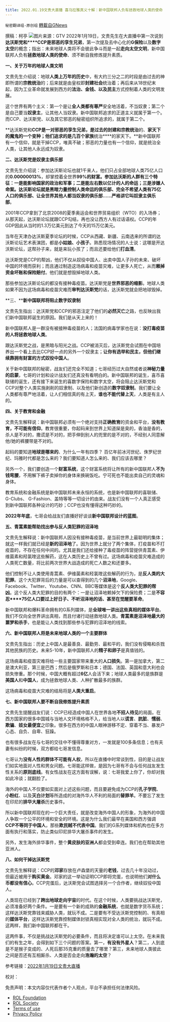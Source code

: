 ```yaml
---
title: 2022.01.19文贵大直播 喜马拉雅真义十解：新中国联邦人负有拯救地球人类的使命
---
```

`秘密翻译组-原创组` [轉載自GNews](https://gnews.org/zh-hans/1887226/)

撰稿：柯亭
![](https://assets.gnews.org/wp-content/uploads/2022/01/snapshot2-2.jpg)图片来源：GTV
2022年1月19日，文贵先生在大直播中第一次说到**达沃斯党和****CCP是邪恶的孪生兄弟**，第一次提及去中心化的**G保险**以及**数字太空**的概念；指出：未来地球人类将不会彼此争斗而是一起**走向太空文明**，新中国联邦人负有**拯救地球人类的使命**、须不断自我修炼提升素质。

**一、关于万年的地球人类文明**

文贵先生介绍说：地球**人类上万年的历史**中，有大约三分之二的时段是由过去的神即所谓的**宗教统治**的；后来就是由皇权即**封建社会**统治着；再后来从18世纪末起，因为工业革命就发展到西方的**法治、金钱、**以及**民主**方式控制着人类的文明发展。

这个世界有两个主义：第一个是让**全人类都有尊严**安全地活着，不当奴隶；第二个是自己要当**奴隶主**，让其他人当奴隶。新中国联邦追求的正道主义就属于第一个。而CCP、达沃斯党、以及其它邪恶的秘密组织所追求的，就属于第二个。

**达沃斯党和****CCP是一对邪恶的孪生兄弟，是过去的封建和宗教统治****的、****家天下的魔鬼的一个变种；他们追求的是几百个家族****统治****的家天下。**新中国联邦有一个信仰，就是干掉CCP，唯真不破；邪恶的力量也有一个信仰，就是统治全人类，让其他人永远成为奴隶。

**二、达沃斯党是奴隶主俱乐部**

文贵先生介绍说：参加达沃斯论坛也就1千来人，他们只占全部地球人类75亿人口的**0.00000013%**，却掌控着全世界**99%**的财富。参加达沃斯的人群有三个特征：一是能影响国家的政治和军事；二是能左右数以亿计的人的命运；三是涉嫌人命案。达沃斯论坛就是黑暗力量控制人类命运的俱乐部、完全不希望人类有75亿人口的俱乐部、让全世界其他人都当奴隶的俱乐部……严格讲它叫**奴隶主俱乐部**。

2001年CCP拿到了北京2008的夏季奥运会和世界贸易组织（WTO）的入场券；从那天起，达沃斯论坛就跟CCP勾结，再也没让西方人有过话语权。CCP的年GDP因此从当时的1.3万亿美元到达了今天的15万亿美元。

当年在天津办达沃斯夏季论坛的时候，CCP从西藏、新疆、云南选来的所谓的达沃斯论坛艺术表演团，都是**小姑娘、小孩子**。熟悉现场情况的人士说：这哪是开达沃斯论坛，这帮孙子来，就是来玩小孩了；而且还要给他们**打血清**。

达沃斯党是CCP的帮凶，他们不仅从奴役中国人、出卖中国人子孙的未来、破坏中国的环境而获利；而且通过制造这场病毒和疫苗灾难，让更多人死亡，从而**赖掉资金坏账和保险赔付**。他们就是想毁掉地球人类。

那些参加达沃斯论坛的都没有接种毒疫苗。达沃斯党是**世界邪恶的缩影**。地球人类如果不因为这场病毒和疫苗灾难而**审判达沃斯党**的话，达沃斯党就会把地球毁掉。

**三、****新中国联邦将阻止数字奴隶制**

文贵先生指出：达沃斯党和CCP的邪恶注定了他们的**必然灭亡**之路，也反映出我们新中国联邦诞生的原因。我们是从天上来的！

新中国联邦人是一群没有被接种毒疫苗的人；法国的病毒学家也在说：**没打毒疫苗的人将拯救地球人类**。

跟达沃斯党之战，是黑暗与阳光之战。CCP被消灭后，达沃斯党会试图在中国培养出一个看上去比CCP好一点的另外一个奴隶主；**让你有选举和民主，但他们继续靠拥有财富的方式奴役中国人**。

关于新中国联邦的秘密，战友们还完全不知道；七哥经历过大自然或者说**神秘力量的启蒙**，七哥的计划和设计战友们还真没有看明白的。新中国联邦的诞生，喜币喜联储的诞生，还有接下来诞生的喜数字保险和数字太空，将会阻止达沃斯党和CCP对整个人类实施剥削的奴隶制、以及他们新创造的**数字奴隶制**。我们要让全人类都有尊严地活着，让人们相信真的有上天，**谁也不能代替上天**，人类是有主人的。

**四、关于教育和金融**

文贵先生解释说：新中国联邦必须有一个绝对支持**正确教育**的资金和平台，**没有教育，不可能有信仰**。教育很重要，你起码来到世界上知道屎是臭的，香油是香的，杀人是不对的，撒谎是不对的，把手伸到别人的兜里的是不对的，不经别人同意解他/她的裤腰带是不对的。

起码的要知道**地球是哪来的**、为什么一年有四季？ 百亿年前冰河世纪、侏罗纪世纪、玛雅时代都是怎么来的？我们要知道人怎么来的、我们应该去哪里？

另外一个，我们要创造一个**财富系统**，这个财富系统将让所有的新中国联邦人**不为钱弯腰**，不用解下裤子卖掉你的身体来换碗饭吃。宁可死也不能出卖自己的灵魂和身体。

教育系统和金融系统是新中国联邦未来永恒的系统，也是新中国联邦的喜联储、G-Clubs、 G-Fashion、盖特等等一切设计的由来。战友们没有一个人真正感受到新中国联邦各种设计的巧妙；CCP也没有懂得这种巧妙的。

**2022年年底**，七哥会给战友们直播好好谈谈**新中国联邦设计的蓝图**。

**五、青蒿素能帮助找出参与反人类犯罪的沼泽地**

文贵先生解释说：新中国联邦人因没有接种毒疫苗，是当前世界上最聪明的集体；就这一样我们就已经是**新的沼泽地**了。因为世界上就分了两个集体，打疫苗和不打疫苗的，不存在任何中间的。尤其是我们还给接种了毒疫苗的阵营提供青蒿素、伊维菌素和羟氯喹这些解药，这在人类历史上不曾有过。这场病毒和疫苗灾难造成的人类死亡数量，将比前两次世界大战造成的死亡人数之和还要多。

他们控制不让人类使用青蒿素、伊维菌素和羟氯喹这些解药的行为，是**反人类的大犯罪**。这个大犯罪背后的力量是可以查得到的几个**沼泽地**，Google、Facebook、Twitter、Youtube、CNN、BBC等媒体是这个**反人类大犯罪的帮凶**。这个反人类大犯罪的目的有两个：一是让沼泽地赖掉欠下的保险费；二是**不容忍****75亿人口要过上好日子、不听沼泽地的话、甚至在觉醒要革命**。

新中国联邦和爆料革命拥有的G系列媒体，是**全球唯一讲出这些真相的媒体平台**。我们不仅向全世界讲出真相，而且付诸行动拯救地球人类。**青蒿素是沼泽地最大的噩梦和杀手**，也是能让人类找到那些参与犯罪的沼泽地的线索。

**六、新中国联邦人将是未来地球人类的一个主要群体**

文贵先生指出：历史上中国人是最善良、最勤劳、最和平的，我们没有侵略和杀戮其他民族的历史。未来5-10年，新中国联邦人的**精子和卵子**是真值钱的。

这场病毒和疫苗灾难将给一些主要国家带来重大的**人口损失**。第一是加拿大，第二是澳大利亚，第三是巴西；然后是俄罗斯和日本；德国、法国、英国和意大利也会损失惨重。那个时候，中国大概有超过**6亿**人会活下来；地球人类最多的是族群是**美国人**和**中国人**，成为拯救地球人类、人种扩散最多的族群。

这场病毒和疫苗大灾难的结局将是**人类大重启**。

**七、新中国联邦人要不断自我修炼提升素质**

文贵先生提醒战友们说：CCP已经造成中国人在世界各地**不招人待见**的局面。在西方国家的很多中国城与当地人文环境格格不入，给当地人以**谎言**、**肮脏**、**懦弱**、**欺骗**、**妓女最便宜**之印象。很多在西方的中国人眼神游移不定、穿着不当、暴发户心态、自负、自卑、狂躁。

也有很多战友在与七哥的交往中不懂得尊重对方，一发就是100多条信息；也有夫妻有纠纷的时候，双方都给七哥发信息。

七哥认为**没有人性的群体不可能有人权**，所以在直播中时常谈到性，目的是让战友们如实地面对人性和男女问题。七哥能这样做，是因为七哥有不会与任何战友发生性关系的**原则底线**。有女性战友在这方面有误解，说：七哥我爱上你了，你却对我如此冷谈；就翻脸了。

海外的中国人不仅要如实面对上述这些问题，而且要避免成为CCP的**孔子学院**、**小粉红**、以及**灭白计划**等所造成的对海外华人不利的局面的**替罪羊**。不要忘了发生在印尼的**排华大屠杀**历史事件。

所以新中国联邦现在的一个巨大责任，就是改变海外中国人的形象，为海外的中国人争取一个公平的环境和安全的环境。这是为什么我们最早在美国和西方强调**CCP不等同于中国人**，那些**欺民贼不代表中国**。我们的G系列媒体和机构也在多方面有执行和落实，防止类似印尼排华大屠杀事件的发生。

另外，发生海外排华事件，整个**黄皮肤的亚洲人**都会受到牵连。我们也在帮助其他亚洲人。

**八、如何干掉达沃斯党**

文贵先生解释说：CCP的**邓家**存放在卢森堡的天量的**老钱**，过去几十年没动过，但最近被用于**购买黄金**。邓家的这一举动证明CCP即将完蛋，也说明他们**对什么币都没有信心**。CCP完蛋后，达沃斯党会试图选择另一个合作者，继续奴役中国人。

人类现在已经到了**跨出地球走向宇宙**的时代。在这个时候，人类要挑战达沃斯党，必须准备好两个条件。一是要有一个新的成熟的**金融系统**，也就是数字货币系统；这样达沃斯党靠钱来威胁人类，就玩不成。二是要有不受达沃斯党控制的、有真相的**媒体平台**，这样达沃斯党靠控制媒体封锁真相实现对全人类的统治，就玩不成。这两样，我们新中国联邦都在干。

这两件事，不仅是挑战达沃斯党的必要条件，而且将决定谁可以上太空。在未来我们的有生之年，会得到如下三个问题的答案。第一，**有没有外星人**？第二，人到底是不是猴子变成的、人死后那35克重的质量去了哪里？第三，未来地球人类彼此之间是否还有互相厮杀、人类是否会走向**浩瀚的太空**？

参考链接：[2022年1月19日文贵大直播](https://gtv.org/video/id=61e8077a533c672fca7f4b09)

校对：

 

免责声明：本文内容仅代表作者个人观点，平台不承担任何法律风险。

- [ROL Foundation](https://rolfoundation.org/)
- [ROL Society](https://rolsociety.org/)
- [Terms of use](https://gnews.org/terms-of-use-3/)
- [Privacy Policy](https://gnews.org/privacy-policy/)
